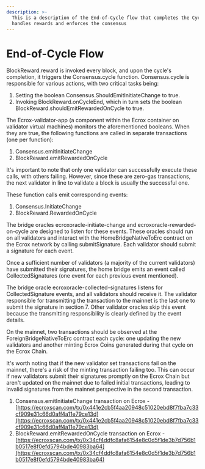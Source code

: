 ```yaml
---
description: >-
  This is a description of the End-of-Cycle flow that completes the Cycle and
  handles rewards and enforces the consensus
---
```


# End-of-Cycle Flow

BlockReward.reward is invoked every block, and upon the cycle's completion, it triggers the Consensus.cycle function. Consensus.cycle is responsible for various actions, with two critical tasks being:

1. Setting the boolean Consensus.ShouldEmitInitiateChange to true.
2. Invoking BlockReward.onCycleEnd, which in turn sets the boolean BlockReward.shouldEmitRewardedOnCycle to true.

The Ecrox-validator-app (a component within the Ecrox container on validator virtual machines) monitors the aforementioned booleans. When they are true, the following functions are called in separate transactions (one per function):

1. Consensus.emitInitiateChange
2. BlockReward.emitRewardedOnCycle

It's important to note that only one validator can successfully execute these calls, with others failing. However, since these are zero-gas transactions, the next validator in line to validate a block is usually the successful one.

These function calls emit corresponding events:

1. Consensus.InitiateChange
2. BlockReward.RewardedOnCycle

The bridge oracles ecroxoracle-initiate-change and ecroxoracle-rewarded-on-cycle are designed to listen for these events. These oracles should run on all validators and interact with the HomeBridgeNativeToErc contract on the Ecrox network by calling submitSignature. Each validator should submit a signature for each event.

Once a sufficient number of validators (a majority of the current validators) have submitted their signatures, the home bridge emits an event called CollectedSignatures (one event for each previous event mentioned).

The bridge oracle ecroxoracle-collected-signatures listens for CollectedSignature events, and all validators should receive it. The validator responsible for transmitting the transaction to the mainnet is the last one to submit the signature in section 7. Other validator oracles skip this event because the transmitting responsibility is clearly defined by the event details.

On the mainnet, two transactions should be observed at the ForeignBridgeNativeToErc contract each cycle: one updating the new validators and another minting Ecrox Coins generated during that cycle on the Ecrox Chain.

It's worth noting that if the new validator set transactions fail on the mainnet, there's a risk of the minting transaction failing too. This can occur if new validators submit their signatures promptly on the Ecrox Chain but aren't updated on the mainnet due to failed initial transactions, leading to invalid signatures from the mainnet perspective in the second transaction.

1. Consensus.emitInitiateChange transaction on Ecrox - [https://ecroxscan.com/tx/0x441e2cb5f4aa20948c51020ebd8f7fba7c33cf909e31c66d0aff4a11e79ce13d](https://ecroxscan.com/tx/0x441e2cb5f4aa20948c51020ebd8f7fba7c33cf909e31c66d0aff4a11e79ce13d)
2. BlockReward.emitRewardedOnCycle transaction on Ecrox - [https://ecroxscan.com/tx/0x34cf4ddfc8afa6154e8c0d5f1de3b7d756b1b0517e8f0efd5794bde40983ba64](https://ecroxscan.com/tx/0x34cf4ddfc8afa6154e8c0d5f1de3b7d756b1b0517e8f0efd5794bde40983ba64)
